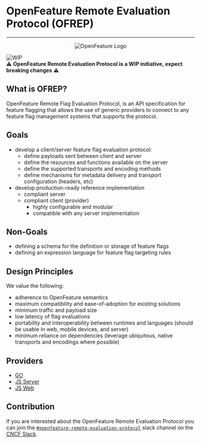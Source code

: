# OpenFeature Remote Evaluation Protocol (OFREP)

---

<p align="center">
  <picture>
    <source media="(prefers-color-scheme: dark)" srcset="https://raw.githubusercontent.com/open-feature/community/0e23508c163a6a1ac8c0ced3e4bd78faafe627c7/assets/logo/horizontal/white/openfeature-horizontal-white.svg" />
    <img align="center" alt="OpenFeature Logo" src="https://raw.githubusercontent.com/open-feature/community/0e23508c163a6a1ac8c0ced3e4bd78faafe627c7/assets/logo/horizontal/black/openfeature-horizontal-black.svg" />
  </picture>
</p>

![WIP](https://img.shields.io/badge/status-WIP-red)  
:warning: __OpenFeature Remote Evaluation Protocol is a WIP initiative, expect breaking changes__ :warning:


## What is OFREP?
OpenFeature Remote Flag Evaluation Protocol, is an API specification for feature flagging that allows the use of generic providers to connect to any feature flag management systems that supports the protocol.


## Goals
- develop a client/server feature flag evaluation protocol:
  - define payloads sent between client and server
  - define the resources and functions available on the server
  - define the supported transports and encoding methods
  - define mechanisms for metadata delivery and transport configuration (headers, etc)
- develop production-ready reference implementation
  - compliant server
  - compliant client (provider)
    - highly configurable and modular
    - compatible with any server implementation

## Non-Goals

- defining a schema for the definition or storage of feature flags
- defining an expression language for feature flag targeting rules

## Design Principles

We value the following:
  - adherence to OpenFeature semantics
  - maximum compatibility and ease-of-adoption for existing solutions
  - minimum traffic and payload size
  - low latency of flag evaluations
  - portability and interoperability between runtimes and languages (should be usable in web, mobile devices, and server)
  - minimum reliance on dependencies (leverage ubiquitous, native transports and encodings where possible)

## Providers
- [GO](https://github.com/open-feature/go-sdk-contrib/tree/main/providers/ofrep)
- [JS Server](https://github.com/open-feature/js-sdk-contrib/tree/main/libs/providers/ofrep)
- [JS Web](https://github.com/open-feature/js-sdk-contrib/tree/main/libs/providers/ofrep-web)
 
## Contribution
If you are interested about the OpenFeature Remote Evaluation Protocol you can join the [`#openfeature-remote-evaluation-protocol`](https://cloud-native.slack.com/archives/C066A48LK35) slack channel on the [CNCF Slack](https://communityinviter.com/apps/cloud-native/cncf).


